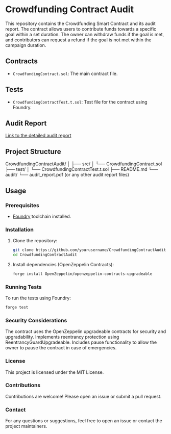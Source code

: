 # Crowdfunding Contract Audit

This repository contains the Crowdfunding Smart Contract and its audit report. The contract allows users to contribute funds towards a specific goal within a set duration. The owner can withdraw funds if the goal is met, and contributors can request a refund if the goal is not met within the campaign duration.

## Contracts

- `CrowdfundingContract.sol`: The main contract file.

## Tests

- `CrowdfundingContractTest.t.sol`: Test file for the contract using Foundry.

## Audit Report

[Link to the detailed audit report](https://github.com/DCVglobalnetwork/CrowdfundingContractAudit/blob/main/AuditReport.md) 

## Project Structure

CrowdfundingContractAudit/
│
├── src/
│   └── CrowdfundingContract.sol
├── test/
│   └── CrowdfundingContractTest.t.sol
├── README.md
└── audit/
    └── audit_report.pdf (or any other audit report files)


## Usage

### Prerequisites

- [Foundry](https://github.com/foundry-rs/foundry) toolchain installed.

### Installation

1. Clone the repository:
    ```bash
    git clone https://github.com/yourusername/CrowdfundingContractAudit.git
    cd CrowdfundingContractAudit
    ```

2. Install dependencies (OpenZeppelin Contracts):
    ```bash
    forge install OpenZeppelin/openzeppelin-contracts-upgradeable
    ```

### Running Tests

To run the tests using Foundry:

```bash
forge test
```


### Security Considerations
The contract uses the OpenZeppelin upgradeable contracts for security and upgradability.
Implements reentrancy protection using ReentrancyGuardUpgradeable.
Includes pause functionality to allow the owner to pause the contract in case of emergencies.

### License
This project is licensed under the MIT License.

### Contributions
Contributions are welcome! Please open an issue or submit a pull request.

### Contact
For any questions or suggestions, feel free to open an issue or contact the project maintainers.


